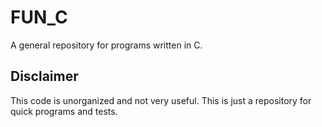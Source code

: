 # FUN_C
A general repository for programs written in C.

## Disclaimer
This code is unorganized and not very useful. This is just a repository for quick programs and tests.
